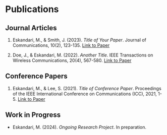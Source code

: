 # Publications

## Journal Articles

1. Eskandari, M., & Smith, J. (2023). *Title of Your Paper*. Journal of Communications, 10(2), 123-135. [Link to Paper](link-to-paper)

2. Doe, J., & Eskandari, M. (2022). *Another Title*. IEEE Transactions on Wireless Communications, 20(4), 567-580. [Link to Paper](link-to-paper)

## Conference Papers

1. Eskandari, M., & Lee, S. (2021). *Title of Conference Paper*. Proceedings of the IEEE International Conference on Communications (ICC), 2021, 1-5. [Link to Paper](link-to-paper)

## Work in Progress

- Eskandari, M. (2024). *Ongoing Research Project*. In preparation.
